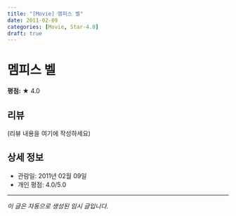 ```yaml
---
title: "[Movie] 멤피스 벨"
date: 2011-02-09
categories: [Movie, Star-4.0]
draft: true
---
```


# 멤피스 벨

**평점:** ★ 4.0

## 리뷰

(리뷰 내용을 여기에 작성하세요)

## 상세 정보

- 관람일: 2011년 02월 09일
- 개인 평점: 4.0/5.0

---

*이 글은 자동으로 생성된 임시 글입니다.*
